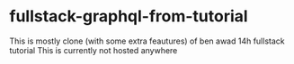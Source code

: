 # fullstack-graphql-from-tutorial
This is mostly clone (with some extra feautures) of ben awad 14h fullstack tutorial
This is currently not hosted anywhere
